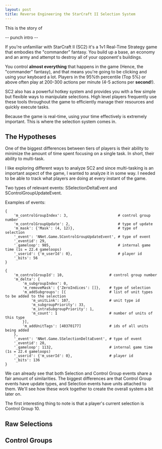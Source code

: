 ```yaml
---
layout: post
title: Reverse Engineering the StarCraft II Selection System
---
```


This is the story of 

-- punch intro --

If you're unfamiliar with StarCraft II (SC2) it's a 1v1 Real-Time Strategy game that embodies the "commander" fantasy. You build up a base, an economy and an army and attempt to destroy all of your opponent's buildings.

You control **almost everything** that happens in the game (Hence, the "commander" fantasy), and that means you're going to be clicking and using your keyboard a lot. Players in the 95%th percentile (Top 5%) or above often play at 200-300 actions per minute (4-5 actions per **second**!).

SC2 also has a powerful hotkey system and provides you with a few simple but flexible ways to manipulate selections. High level players frequently use these tools throughout the game to efficiently manage their resources and quickly execute tasks.

Because the game is real-time, using your time effectively is extremely important. This is where the selection system comes in.

## The Hypotheses

One of the biggest differences between tiers of players is their ability to minimize the amount of time spent focusing on a single task. In short, their ability to multi-task.

I like exploring different ways to analyze SC2 and since multi-tasking is an important aspect of the game, I wanted to analyze it in some way. I needed to be able to track what players are doing at every instant of the game.

Two types of relevant events: SSelectionDeltaEvent and SControlGroupUpdateEvent.

Examples of events:

```
{
    'm_controlGroupIndex': 3,                       # control group number
    'm_controlGroupUpdate': 2,                      # type of update
    'm_mask': {'Mask': (4, 12)},                    # type of selection
    '_event': 'NNet.Game.SControlGroupUpdateEvent', # type of event
    '_eventid': 29,
    '_gameloop': 985,                               # internal game time (1s = 22.4 gameloops)
    '_userid': {'m_userId': 0},                     # player id
    '_bits': 56
}
```

```
{
    'm_controlGroupId': 10,                     # control group number
    'm_delta': {
        'm_subgroupIndex': 0,
        'm_removeMask': {'ZeroIndices': []},    # type of selection
        'm_addSubgroups': [{                    # list of unit types to be added to the selection
            'm_unitLink': 107,                  # unit type id
            'm_subgroupPriority': 33,
            'm_intraSubgroupPriority': 1,
            'm_count': 1                        # number of units of this type
        }],
        'm_addUnitTags': [40370177]             # ids of all units being added
    },
    '_event': 'NNet.Game.SSelectionDeltaEvent', # type of event
    '_eventid': 28,
    '_gameloop': 1132,                          # internal game time (1s = 22.4 gameloops)
    '_userid': {'m_userId': 0},                 # player id
    '_bits': 136
}
```

We can already see that both Selection and Control Group events share a fair amount of similarities. The biggest differences are that Control Group events have update types, and Selection events have units attached to them. We'll see how these work together to create the overall system a bit later on.

The first interesting thing to note is that a player's current selection is Control Group 10. 

## Raw Selections

## Control Groups

